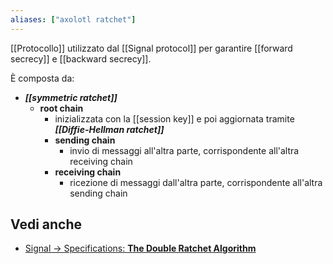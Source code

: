 ```yaml
---
aliases: ["axolotl ratchet"]
---
```


[[Protocollo]] utilizzato dal [[Signal protocol]] per garantire [[forward secrecy]] e [[backward secrecy]].

È composta da:
- ***[[symmetric ratchet]]***
	- **root chain**
		- inizializzata con la [[session key]] e poi aggiornata tramite ***[[Diffie-Hellman ratchet]]***
		- **sending chain**
			- invio di messaggi all'altra parte, corrispondente all'altra receiving chain
		- **receiving chain**
			- ricezione di messaggi dall'altra parte, corrispondente all'altra sending chain

## Vedi anche

- [Signal → Specifications: **The Double Ratchet Algorithm**](https://signal.org/docs/specifications/doubleratchet/)